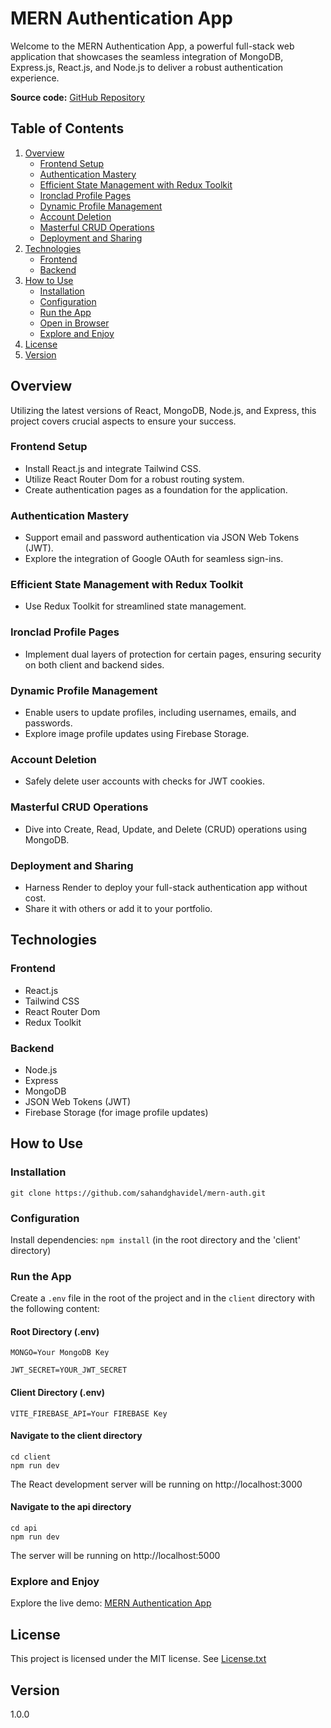 # MERN Authentication App

Welcome to the MERN Authentication App, a powerful full-stack web application that showcases the seamless integration of MongoDB, Express.js, React.js, and Node.js to deliver a robust authentication experience.

**Source code:** [GitHub Repository](https://github.com/SahanLakmalDev/Auth-App.git)

## Table of Contents

1. [Overview](#overview)
    - [Frontend Setup](#frontend-setup)
    - [Authentication Mastery](#authentication-mastery)
    - [Efficient State Management with Redux Toolkit](#efficient-state-management-with-redux-toolkit)
    - [Ironclad Profile Pages](#ironclad-profile-pages)
    - [Dynamic Profile Management](#dynamic-profile-management)
    - [Account Deletion](#account-deletion)
    - [Masterful CRUD Operations](#masterful-crud-operations)
    - [Deployment and Sharing](#deployment-and-sharing)
2. [Technologies](#technologies)
    - [Frontend](#frontend)
    - [Backend](#backend)
3. [How to Use](#how-to-use)
    - [Installation](#installation)
    - [Configuration](#configuration)
    - [Run the App](#run-the-app)
    - [Open in Browser](#open-in-browser)
    - [Explore and Enjoy](#explore-and-enjoy)
4. [License](#license)
5. [Version](#version)

## Overview

Utilizing the latest versions of React, MongoDB, Node.js, and Express, this project covers crucial aspects to ensure your success.

### Frontend Setup

- Install React.js and integrate Tailwind CSS.
- Utilize React Router Dom for a robust routing system.
- Create authentication pages as a foundation for the application.

### Authentication Mastery

- Support email and password authentication via JSON Web Tokens (JWT).
- Explore the integration of Google OAuth for seamless sign-ins.

### Efficient State Management with Redux Toolkit

- Use Redux Toolkit for streamlined state management.

### Ironclad Profile Pages

- Implement dual layers of protection for certain pages, ensuring security on both client and backend sides.

### Dynamic Profile Management

- Enable users to update profiles, including usernames, emails, and passwords.
- Explore image profile updates using Firebase Storage.

### Account Deletion

- Safely delete user accounts with checks for JWT cookies.

### Masterful CRUD Operations

- Dive into Create, Read, Update, and Delete (CRUD) operations using MongoDB.

### Deployment and Sharing

- Harness Render to deploy your full-stack authentication app without cost.
- Share it with others or add it to your portfolio.

## Technologies

### Frontend

- React.js
- Tailwind CSS
- React Router Dom
- Redux Toolkit

### Backend

- Node.js
- Express
- MongoDB
- JSON Web Tokens (JWT)
- Firebase Storage (for image profile updates)

## How to Use

### Installation 
`git clone https://github.com/sahandghavidel/mern-auth.git`

### Configuration

Install dependencies: `npm install` (in the root directory and the 'client' directory)


### Run the App
Create a `.env` file in the root of the project and in the `client` directory with the following content:

#### Root Directory (.env)

```env
MONGO=Your MongoDB Key

JWT_SECRET=YOUR_JWT_SECRET
```
#### Client Directory (.env)
```
VITE_FIREBASE_API=Your FIREBASE Key
```
#### Navigate to the client directory
```
cd client
npm run dev
```
The React development server will be running on http://localhost:3000

#### Navigate to the api directory
```
cd api
npm run dev
```
The server will be running on http://localhost:5000

### Explore and Enjoy
Explore the live demo: [MERN Authentication App](https://mern-auth-agw4.onrender.com/)


## License
This project is licensed under the MIT license. See [License.txt](License.txt)

## Version 
1.0.0